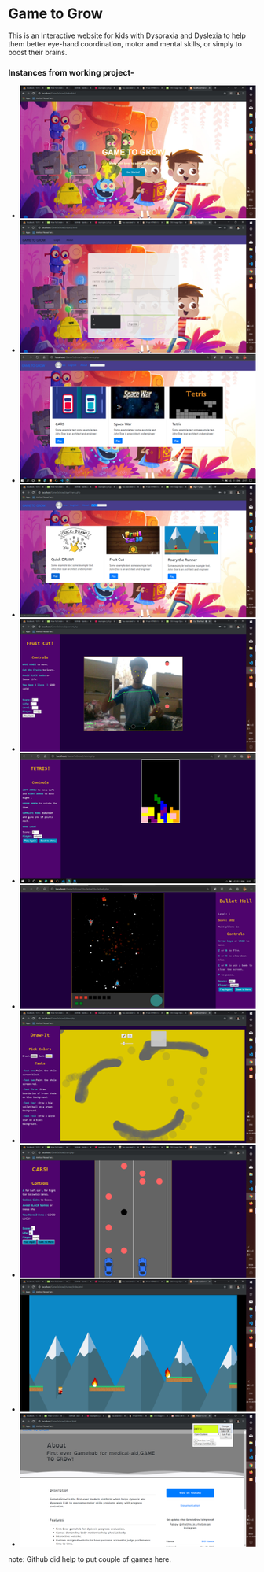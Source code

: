 # Game to Grow
This is an Interactive website for kids with Dyspraxia and Dyslexia to help them better eye-hand coordination, motor and mental skills, or simply to boost their brains.
### Instances from working project-
- ![index page](/ss/s1.png)
- ![index page](/ss/s4.png)
- ![index page](/ss/s3.png)
- ![index page](/ss/s5.png)
- ![index page](/ss/s0.png)
- ![index page](/ss/s11.png)
- ![index page](/ss/s10.png)
- ![index page](/ss/s6.png)
- ![index page](/ss/s7.png)
- ![index page](/ss/s8.png)
- ![index page](/ss/s12.png)

note: Github did help to put couple of games here.

